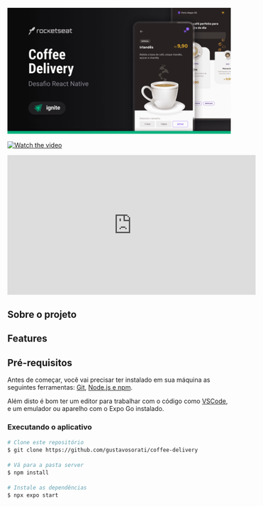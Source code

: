 ![Rocketseat](_docs/capa.png)

[![Watch the video](https://img.youtube.com/vi/xi5xTBax3Xg/maxresdefault.jpg
)](https://youtu.be/xi5xTBax3Xg)

<iframe width="560" height="315"
src="https://youtu.be/xi5xTBax3Xg)"
frameborder="0"
allow="accelerometer; autoplay; encrypted-media; gyroscope; picture-in-picture"
allowfullscreen></iframe>

## Sobre o projeto

## Features

## Pré-requisitos

Antes de começar, você vai precisar ter instalado em sua máquina as seguintes ferramentas:
[Git](https://git-scm.com), [Node.js e npm](https://nodejs.org/en/).

Além disto é bom ter um editor para trabalhar com o código como [VSCode](https://code.visualstudio.com/), e um emulador ou aparelho com o Expo Go instalado.

### Executando o aplicativo

```bash
# Clone este repositório
$ git clone https://github.com/gustavosorati/coffee-delivery

# Vá para a pasta server
$ npm install

# Instale as dependências
$ npx expo start
```


